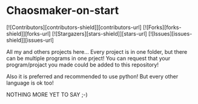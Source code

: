 # Chaosmaker-on-start
[![Contributors][contributors-shield]][contributors-url]
[![Forks][forks-shield]][forks-url]
[![Stargazers][stars-shield]][stars-url]
[![Issues][issues-shield]][issues-url]

All my and others projects here... 
Every project is in one folder, but there can be multiple programs in one prject!
You can request that your program/projact you made could be added to this repository!

Also it is preferred and recommended to use python! But every other language is ok too!

NOTHING MORE YET TO SAY ;-)
